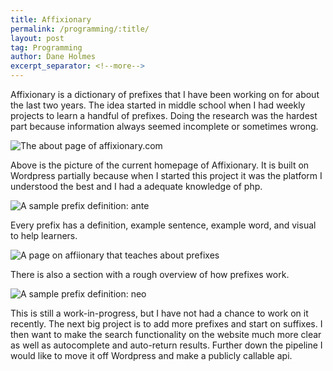 ```yaml
---
title: Affixionary
permalink: /programming/:title/
layout: post
tag: Programming
author: Dane Holmes
excerpt_separator: <!--more-->
---
```


Affixionary is a dictionary of prefixes that I have been working on for about the last two years. The idea started in middle school when I had weekly projects to learn a handful of prefixes.<!--more--> Doing the research was the hardest part because information always seemed incomplete or sometimes wrong.

<picture>
<source srcset="{{ site.baseurl }}/assets/images/affixionary/homepage.webp" type="image/webp" loading="lazy">
<img src="{{ site.baseurl }}/assets/images/affixionary/homepage.png" alt="The about page of affixionary.com" loading="lazy">
</picture>

Above is the picture of the current homepage of Affixionary. It is built on Wordpress partially because when I started this project it was the platform I understood the best and I had a adequate knowledge of php.

<picture>
<source srcset="{{ site.baseurl }}/assets/images/affixionary/ante-definition.webp" type="image/webp" loading="lazy">
<img src="{{ site.baseurl }}/assets/images/affixionary/ante-definition.png" alt="A sample prefix definition: ante" loading="lazy">
</picture>

Every prefix has a definition, example sentence, example word, and visual to help learners.

<picture>
<source srcset="{{ site.baseurl }}/assets/images/affixionary/about.webp" type="image/webp" loading="lazy">
<img src="{{ site.baseurl }}/assets/images/affixionary/about.png" alt="A page on affiionary that teaches about prefixes" loading="lazy">
</picture>

There is also a section with a rough overview of how prefixes work.

<picture>
<source srcset="{{ site.baseurl }}/assets/images/affixionary/neo-definition.webp" type="image/webp" loading="lazy">
<img src="{{ site.baseurl }}/assets/images/affixionary/neo-definition.png" alt="A sample prefix definition: neo" loading="lazy">
</picture>

This is still a work-in-progress, but I have not had a chance to work on it recently. The next big project is to add more prefixes and start on suffixes. I then want to make the search functionality on the website much more clear as well as autocomplete and auto-return results. Further down the pipeline I would like to move it off Wordpress and make a publicly callable api.
